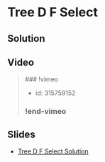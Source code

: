 
# Tree D F Select

## Solution


## Video

<blockquote>
### !vimeo

* id: 315759152

### !end-vimeo
</blockquote>



## Slides

* [Tree D F Select Solution](https://docs.google.com/a/hackreactor.com/presentation/d/1PSLYNchzACF_gEpspPXTBbqzS9R-gBcNg_lggZoqGjo/embed?start=false&loop=false&delayms=3000)

